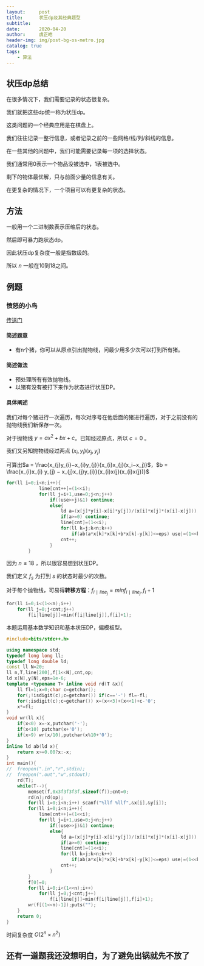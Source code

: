 ```yaml
---
layout:     post
title:      状压dp及其经典题型
subtitle:   
date:       2020-04-20
author:     虞正皓
header-img: img/post-bg-os-metro.jpg
catalog: true 
tags:
    - 算法 
---
```

## 状压dp总结

在很多情况下，我们需要记录的状态很复杂。

我们就把这些dp统一称为状压dp。

这类问题的一个经典应用是在棋盘上。

我们往往记录一整行信息，或者记录之前的一些网格/线/列/斜线的信息。

在一些其他的问题中，我们可能需要记录每一项的选择状态。

我们通常用0表示一个物品没被选中，1表被选中。

剩下的物体最优解，只与前面少量的信息有关。

在更复杂的情况下，一个项目可以有更复杂的状态。

## 方法

一般用一个二进制数表示压缩后的状态。

然后即可暴力跑状态dp。

因此状压dp复杂度一般是指数级的。

所以 $n$ 一般在10到18之间。

## 例题

### 愤怒的小鸟

[传送门](https://www.luogu.com.cn/problem/P2831)

#### 简述题意

- 有n个猪，你可以从原点引出抛物线，问最少用多少次可以打到所有猪。

#### 简述做法

- 预处理所有有效抛物线。
- 以猪有没有被打下来作为状态进行状压DP。

#### 具体阐述

我们对每个猪进行一次遍历，每次对序号在他后面的猪进行遍历，对于之前没有的抛物线我们新保存一次。

对于抛物线 $y=ax^2+bx+c$。已知经过原点，所以 $c=0$ 。

我们又另知抛物线经过两点 $(x_i,y_i)(x_j,y_j)$

可算出$a = \frac{x_{j}y_{i}−x_{i}y_{j}}{x_{i}x_{j}(x_i−x_j)}$，$b = \frac{x_{i}x_{i} y_{j} − x_{j}x_{j}y_{i}}{x_{i}x{j}(x_{i}x{j})}$

```cpp
for(ll i=0;i<n;i++){
            line[cnt++]=(1<<i);
            for(ll j=i+1,use=0;j<n;j++)
                if((use>>j)&1) continue;
                else{
                    ld a=(x[j]*y[i]-x[i]*y[j])/(x[i]*x[j]*(x[i]-x[j])),b=(x[i]*x[i]*y[j]-x[j]*x[j]*y[i])/(x[i]*x[j]*(x[i]-x[j]));
                    if(a>=0) continue;
                    line[cnt]=(1<<i);
                    for(ll k=j;k<n;k++) 
                        if(ab(a*x[k]*x[k]+b*x[k]-y[k])<=eps) use|=(1<<k),line[cnt]|=(1<<k);
                    cnt++;
                }
        }

 ```

 因为 $n≤18$ ，所以很容易想到状压DP。

我们定义 $f_s$ 为打到 $s$ 的状态时最少的次数。

​对于每个抛物线，可易得**转移方程**：$f_{i∣line_{j}} = minf_{i∣line_{j}},f_{i}+1$
```cpp
​for(ll i=0;i<(1<<n);i++)
    for(ll j=0;j<cnt;j++)
        f[i|line[j]]=min(f[i|line[j]],f[i]+1);
```

本题运用基本数学知识和基本状压DP，偏模板型。
```cpp
#include<bits/stdc++.h>

using namespace std;
typedef long long ll;
typedef long double ld;
const ll N=20;
ll n,T,line[200],f[1<<N],cnt,op;
ld x[N],y[N],eps=1e-6;
template <typename T> inline void rd(T &x){
    ll fl=1;x=0;char c=getchar();
    for(;!isdigit(c);c=getchar()) if(c=='-') fl=-fl;
    for(;isdigit(c);c=getchar()) x=(x<<3)+(x<<1)+c-'0';
    x*=fl;
}
void wr(ll x){
    if(x<0) x=-x,putchar('-');
    if(x<10) putchar(x+'0');
    if(x>9) wr(x/10),putchar(x%10+'0');
}
inline ld ab(ld x){
    return x>=0.00?x:-x;
}
int main(){
//  freopen(".in","r",stdin);
//  freopen(".out","w",stdout);
    rd(T);
    while(T--){
        memset(f,0x3f3f3f3f,sizeof(f));cnt=0;
        rd(n);rd(op);
        for(ll i=0;i<n;i++) scanf("%llf %llf",&x[i],&y[i]);
        for(ll i=0;i<n;i++){
            line[cnt++]=(1<<i);
            for(ll j=i+1,use=0;j<n;j++)
                if((use>>j)&1) continue;
                else{
                    ld a=(x[j]*y[i]-x[i]*y[j])/(x[i]*x[j]*(x[i]-x[j])),b=(x[i]*x[i]*y[j]-x[j]*x[j]*y[i])/(x[i]*x[j]*(x[i]-x[j]));
                    if(a>=0) continue;
                    line[cnt]=(1<<i);
                    for(ll k=j;k<n;k++) 
                        if(ab(a*x[k]*x[k]+b*x[k]-y[k])<=eps) use|=(1<<k),line[cnt]|=(1<<k);
                    cnt++;
                }
        }
        f[0]=0;
        for(ll i=0;i<(1<<n);i++)
            for(ll j=0;j<cnt;j++)
                f[i|line[j]]=min(f[i|line[j]],f[i]+1);
        wr(f[(1<<n)-1]);puts(""); 
    }
    return 0;
}
```

时间复杂度 $O(2^n×n^2)$

## 还有一道题我还没想明白，为了避免出锅就先不放了
